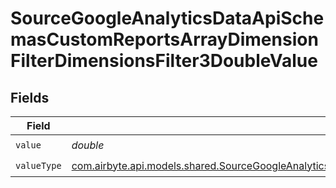 # SourceGoogleAnalyticsDataApiSchemasCustomReportsArrayDimensionFilterDimensionsFilter3DoubleValue


## Fields

| Field                                                                                                                                                                                                                                                                     | Type                                                                                                                                                                                                                                                                      | Required                                                                                                                                                                                                                                                                  | Description                                                                                                                                                                                                                                                               |
| ------------------------------------------------------------------------------------------------------------------------------------------------------------------------------------------------------------------------------------------------------------------------- | ------------------------------------------------------------------------------------------------------------------------------------------------------------------------------------------------------------------------------------------------------------------------- | ------------------------------------------------------------------------------------------------------------------------------------------------------------------------------------------------------------------------------------------------------------------------- | ------------------------------------------------------------------------------------------------------------------------------------------------------------------------------------------------------------------------------------------------------------------------- |
| `value`                                                                                                                                                                                                                                                                   | *double*                                                                                                                                                                                                                                                                  | :heavy_check_mark:                                                                                                                                                                                                                                                        | N/A                                                                                                                                                                                                                                                                       |
| `valueType`                                                                                                                                                                                                                                                               | [com.airbyte.api.models.shared.SourceGoogleAnalyticsDataApiSchemasCustomReportsArrayDimensionFilterDimensionsFilter3ExpressionValueType](../../models/shared/SourceGoogleAnalyticsDataApiSchemasCustomReportsArrayDimensionFilterDimensionsFilter3ExpressionValueType.md) | :heavy_check_mark:                                                                                                                                                                                                                                                        | N/A                                                                                                                                                                                                                                                                       |